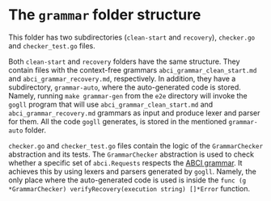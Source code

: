 # The ``grammar`` folder structure

This folder has two subdirectories (`clean-start` and `recovery`), `checker.go` and `checker_test.go` files. 

Both `clean-start` and `recovery` folders have the same structure. They contain files with the context-free grammars 
`abci_grammar_clean_start.md` and `abci_grammar_recovery.md`, respectively. In addition, they have a subdirectory, 
`grammar-auto`, where the auto-generated code is stored. Namely, running `make grammar-gen` from the `e2e` directory will 
invoke the `gogll` program that will use `abci_grammar_clean_start.md` and `abci_grammar_recovery.md` grammars as 
input and produce lexer and parser for them. All the code `gogll` generates, is stored in the mentioned `grammar-auto` folder. 

`checker.go` and `checker_test.go` files contain the logic of the `GrammarChecker` abstraction and its tests. The 
`GrammarChecker` abstraction is used to check whether a specific set of `abci.Requests` respects the 
[ABCI grammar](https://github.com/cometbft/cometbft/blob/main/spec/abci/abci%2B%2B_comet_expected_behavior.md). It achieves this by using lexers 
and parsers generated by `gogll`. Namely, the only place where the auto-generated code is used is inside the `func (g *GrammarChecker) verifyRecovery(execution string) []*Error` function. 